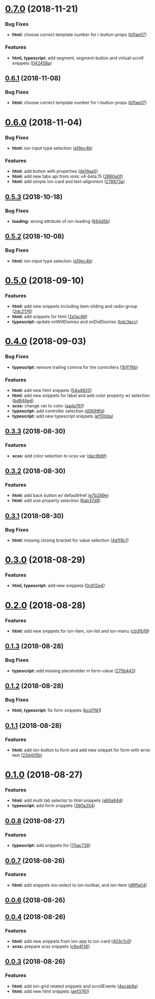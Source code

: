<a name="0.7.0"></a>
# [0.7.0](https://github.com/fivethree-team/vscode-ionic-snippets/compare/v0.6.0...v0.7.0) (2018-11-21)


### Bug Fixes

* **html:** choose correct template number for i-button-props ([b1fae07](https://github.com/fivethree-team/vscode-ionic-snippets/commit/b1fae07))


### Features

* **html, typescript:** add segment, segment-button and virtual-scroll snippets ([042458a](https://github.com/fivethree-team/vscode-ionic-snippets/commit/042458a))



<a name="0.6.1"></a>
## [0.6.1](https://github.com/fivethree-team/vscode-ionic-snippets/compare/v0.6.0...v0.6.1) (2018-11-08)


### Bug Fixes

* **html:** choose correct template number for i-button-props ([b1fae07](https://github.com/fivethree-team/vscode-ionic-snippets/commit/b1fae07))



<a name="0.6.0"></a>
# [0.6.0](https://github.com/fivethree-team/vscode-ionic-snippets/compare/v0.5.0...v0.6.0) (2018-11-04)


### Bug Fixes

* **html:** ion-input type selection ([a19ec4b](https://github.com/fivethree-team/vscode-ionic-snippets/commit/a19ec4b))


### Features

* **html:** add button with properties ([de19aa5](https://github.com/fivethree-team/vscode-ionic-snippets/commit/de19aa5))
* **html:** add new tabs api from ionic v4-beta.15 ([2860a0f](https://github.com/fivethree-team/vscode-ionic-snippets/commit/2860a0f))
* **html:** add simple ion-card and text-alignment ([278873a](https://github.com/fivethree-team/vscode-ionic-snippets/commit/278873a))



<a name="0.5.3"></a>
## [0.5.3](https://github.com/fivethree-team/vscode-ionic-snippets/compare/v0.5.0...v0.5.3) (2018-10-18)


### Bug Fixes

* **loading:** wrong attribute of ion-loading ([684d5b](https://github.com/fivethree-team/vscode-ionic-snippets/commit/684d5b))



<a name="0.5.2"></a>
## [0.5.2](https://github.com/fivethree-team/vscode-ionic-snippets/compare/v0.5.0...v0.5.2) (2018-10-08)


### Bug Fixes

* **html:** ion-input type selection ([a19ec4b](https://github.com/fivethree-team/vscode-ionic-snippets/commit/a19ec4b))



<a name="0.5.0"></a>
# [0.5.0](https://github.com/fivethree-team/vscode-ionic-snippets/compare/0.4.0...0.5.0) (2018-09-10)


### Features

* **html:** add new snippets including item-sliding and radio-group ([2dc2176](https://github.com/fivethree-team/vscode-ionic-snippets/commit/2dc2176))
* **html:** add snippets for html ([2e1ac68](https://github.com/fivethree-team/vscode-ionic-snippets/commit/2e1ac68))
* **typescript:** update onWillDismiss and onDidDismiss ([bdc3acc](https://github.com/fivethree-team/vscode-ionic-snippets/commit/bdc3acc))



<a name="0.4.0"></a>
# [0.4.0](https://github.com/fivethree-team/vscode-ionic-snippets/compare/0.3.3...0.4.0) (2018-09-03)


### Bug Fixes

* **typescript:** remove trailing comma for the controllers ([1b1f76b](https://github.com/fivethree-team/vscode-ionic-snippets/commit/1b1f76b))


### Features

* **html:** add new html snippets ([54a4820](https://github.com/fivethree-team/vscode-ionic-snippets/commit/54a4820))
* **html:** add new snippets for label and add color property w/ selection ([bd848ed](https://github.com/fivethree-team/vscode-ionic-snippets/commit/bd848ed))
* **scss:** change var to color ([aada761](https://github.com/fivethree-team/vscode-ionic-snippets/commit/aada761))
* **typescript:** add controller selection ([d5699fd](https://github.com/fivethree-team/vscode-ionic-snippets/commit/d5699fd))
* **typescript:** add new typescript snippets ([ef100da](https://github.com/fivethree-team/vscode-ionic-snippets/commit/ef100da))



<a name="0.3.3"></a>
## [0.3.3](https://github.com/fivethree-team/vscode-ionic-snippets/compare/0.3.2...0.3.3) (2018-08-30)


### Features

* **scss:** add color selection to scss var ([dac9b8f](https://github.com/fivethree-team/vscode-ionic-snippets/commit/dac9b8f))



<a name="0.3.2"></a>
## [0.3.2](https://github.com/fivethree-team/vscode-ionic-snippets/compare/0.3.1...0.3.2) (2018-08-30)


### Features

* **html:** add back button w/ defaultHref ([e7b289e](https://github.com/fivethree-team/vscode-ionic-snippets/commit/e7b289e))
* **html:** add size property selection ([6ab37d8](https://github.com/fivethree-team/vscode-ionic-snippets/commit/6ab37d8))



<a name="0.3.1"></a>
## [0.3.1](https://github.com/fivethree-team/vscode-ionic-snippets/compare/0.3.0...0.3.1) (2018-08-30)


### Bug Fixes

* **html:** missing closing bracket for value selection ([4d1f8c1](https://github.com/fivethree-team/vscode-ionic-snippets/commit/4d1f8c1))



<a name="0.3.0"></a>
# [0.3.0](https://github.com/fivethree-team/vscode-ionic-snippets/compare/0.2.0...0.3.0) (2018-08-29)


### Features

* **html, typescript:** add new snippeta ([0c812e4](https://github.com/fivethree-team/vscode-ionic-snippets/commit/0c812e4))



<a name="0.2.0"></a>
# [0.2.0](https://github.com/fivethree-team/vscode-ionic-snippets/compare/0.1.3...0.2.0) (2018-08-28)


### Features

* **html:** add new snippets for ion-item, ion-list and ion-menu ([cb3fb19](https://github.com/fivethree-team/vscode-ionic-snippets/commit/cb3fb19))



<a name="0.1.3"></a>
## [0.1.3](https://github.com/fivethree-team/vscode-ionic-snippets/compare/0.1.2...0.1.3) (2018-08-28)


### Bug Fixes

* **typescript:** add missing placeholder in form-value ([275b443](https://github.com/fivethree-team/vscode-ionic-snippets/commit/275b443))



<a name="0.1.2"></a>
## [0.1.2](https://github.com/fivethree-team/vscode-ionic-snippets/compare/0.1.1...0.1.2) (2018-08-28)


### Bug Fixes

* **html, typescript:** fix form snippets ([bcd7f41](https://github.com/fivethree-team/vscode-ionic-snippets/commit/bcd7f41))



<a name="0.1.1"></a>
## [0.1.1](https://github.com/fivethree-team/vscode-ionic-snippets/compare/0.1.0...0.1.1) (2018-08-28)


### Features

* **html:** add ion-button to form and add new snippet for form with error text ([23d405b](https://github.com/fivethree-team/vscode-ionic-snippets/commit/23d405b))



<a name="0.1.0"></a>
# [0.1.0](https://github.com/fivethree-team/vscode-ionic-snippets/compare/0.0.8...0.1.0) (2018-08-27)


### Features

* **html:** add multi tab selector to html snippets ([a66a94d](https://github.com/fivethree-team/vscode-ionic-snippets/commit/a66a94d))
* **typescript:** add form snippets ([390a354](https://github.com/fivethree-team/vscode-ionic-snippets/commit/390a354))



<a name="0.0.8"></a>
## [0.0.8](https://github.com/fivethree-team/vscode-ionic-snippets/compare/0.0.7...0.0.8) (2018-08-27)


### Features

* **typescript:** add snippets for ([70ac728](https://github.com/fivethree-team/vscode-ionic-snippets/commit/70ac728))



<a name="0.0.7"></a>
## [0.0.7](https://github.com/fivethree-team/vscode-ionic-snippets/compare/0.0.6...0.0.7) (2018-08-26)


### Features

* **html:** add snippets ion-select to ion-toolbar, and ion-item ([d6ffa04](https://github.com/fivethree-team/vscode-ionic-snippets/commit/d6ffa04))



<a name="0.0.6"></a>
## [0.0.6](https://github.com/fivethree-team/vscode-ionic-snippets/compare/0.0.4...0.0.6) (2018-08-26)



<a name="0.0.4"></a>
## [0.0.4](https://github.com/fivethree-team/vscode-ionic-snippets/compare/0.0.3...0.0.4) (2018-08-26)


### Features

* **html:** add new snippets from ion-app to ion-card ([403c1c0](https://github.com/fivethree-team/vscode-ionic-snippets/commit/403c1c0))
* **scss:** prepare scss snippets ([c6e4f36](https://github.com/fivethree-team/vscode-ionic-snippets/commit/c6e4f36))



<a name="0.0.3"></a>
## [0.0.3](https://github.com/fivethree-team/vscode-ionic-snippets/compare/aef3761...0.0.3) (2018-08-26)


### Features

* **html:** add ion-grid related snippets and scrollEvents ([4acab8a](https://github.com/fivethree-team/vscode-ionic-snippets/commit/4acab8a))
* **html:** add new html snippets ([aef3761](https://github.com/fivethree-team/vscode-ionic-snippets/commit/aef3761))



